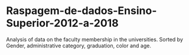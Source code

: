 # Raspagem-de-dados-Ensino-Superior-2012-a-2018
Analysis of data on the faculty membership in the universities. Sorted by Gender, administrative category, graduation, color and age.
